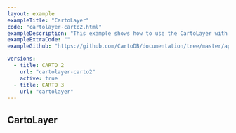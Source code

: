 ```yaml
---
layout: example
exampleTitle: "CartoLayer"
code: "cartolayer-carto2.html"
exampleDescription: "This example shows how to use the CartoLayer with Amazon Location."
exampleExtraCode: ""
exampleGithub: "https://github.com/CartoDB/documentation/tree/master/app/content/amazon-location/examples/cartolayer-carto2.html"

versions:
  - title: CARTO 2
    url: "cartolayer-carto2"
    active: true
  - title: CARTO 3
    url: "cartolayer"
---
```


## CartoLayer

